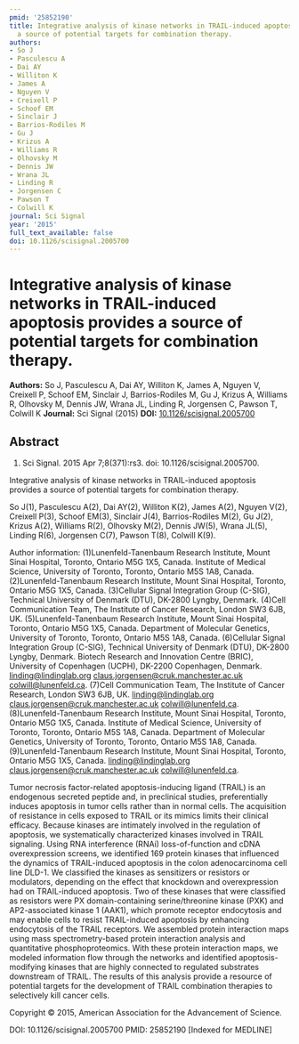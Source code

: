 ```yaml
---
pmid: '25852190'
title: Integrative analysis of kinase networks in TRAIL-induced apoptosis provides
  a source of potential targets for combination therapy.
authors:
- So J
- Pasculescu A
- Dai AY
- Williton K
- James A
- Nguyen V
- Creixell P
- Schoof EM
- Sinclair J
- Barrios-Rodiles M
- Gu J
- Krizus A
- Williams R
- Olhovsky M
- Dennis JW
- Wrana JL
- Linding R
- Jorgensen C
- Pawson T
- Colwill K
journal: Sci Signal
year: '2015'
full_text_available: false
doi: 10.1126/scisignal.2005700
---
```


# Integrative analysis of kinase networks in TRAIL-induced apoptosis provides a source of potential targets for combination therapy.
**Authors:** So J, Pasculescu A, Dai AY, Williton K, James A, Nguyen V, Creixell P, Schoof EM, Sinclair J, Barrios-Rodiles M, Gu J, Krizus A, Williams R, Olhovsky M, Dennis JW, Wrana JL, Linding R, Jorgensen C, Pawson T, Colwill K
**Journal:** Sci Signal (2015)
**DOI:** [10.1126/scisignal.2005700](https://doi.org/10.1126/scisignal.2005700)

## Abstract

1. Sci Signal. 2015 Apr 7;8(371):rs3. doi: 10.1126/scisignal.2005700.

Integrative analysis of kinase networks in TRAIL-induced apoptosis provides a 
source of potential targets for combination therapy.

So J(1), Pasculescu A(2), Dai AY(2), Williton K(2), James A(2), Nguyen V(2), 
Creixell P(3), Schoof EM(3), Sinclair J(4), Barrios-Rodiles M(2), Gu J(2), 
Krizus A(2), Williams R(2), Olhovsky M(2), Dennis JW(5), Wrana JL(5), Linding 
R(6), Jorgensen C(7), Pawson T(8), Colwill K(9).

Author information:
(1)Lunenfeld-Tanenbaum Research Institute, Mount Sinai Hospital, Toronto, 
Ontario M5G 1X5, Canada. Institute of Medical Science, University of Toronto, 
Toronto, Ontario M5S 1A8, Canada.
(2)Lunenfeld-Tanenbaum Research Institute, Mount Sinai Hospital, Toronto, 
Ontario M5G 1X5, Canada.
(3)Cellular Signal Integration Group (C-SIG), Technical University of Denmark 
(DTU), DK-2800 Lyngby, Denmark.
(4)Cell Communication Team, The Institute of Cancer Research, London SW3 6JB, 
UK.
(5)Lunenfeld-Tanenbaum Research Institute, Mount Sinai Hospital, Toronto, 
Ontario M5G 1X5, Canada. Department of Molecular Genetics, University of 
Toronto, Toronto, Ontario M5S 1A8, Canada.
(6)Cellular Signal Integration Group (C-SIG), Technical University of Denmark 
(DTU), DK-2800 Lyngby, Denmark. Biotech Research and Innovation Centre (BRIC), 
University of Copenhagen (UCPH), DK-2200 Copenhagen, Denmark. 
linding@lindinglab.org claus.jorgensen@cruk.manchester.ac.uk 
colwill@lunenfeld.ca.
(7)Cell Communication Team, The Institute of Cancer Research, London SW3 6JB, 
UK. linding@lindinglab.org claus.jorgensen@cruk.manchester.ac.uk 
colwill@lunenfeld.ca.
(8)Lunenfeld-Tanenbaum Research Institute, Mount Sinai Hospital, Toronto, 
Ontario M5G 1X5, Canada. Institute of Medical Science, University of Toronto, 
Toronto, Ontario M5S 1A8, Canada. Department of Molecular Genetics, University 
of Toronto, Toronto, Ontario M5S 1A8, Canada.
(9)Lunenfeld-Tanenbaum Research Institute, Mount Sinai Hospital, Toronto, 
Ontario M5G 1X5, Canada. linding@lindinglab.org 
claus.jorgensen@cruk.manchester.ac.uk colwill@lunenfeld.ca.

Tumor necrosis factor-related apoptosis-inducing ligand (TRAIL) is an endogenous 
secreted peptide and, in preclinical studies, preferentially induces apoptosis 
in tumor cells rather than in normal cells. The acquisition of resistance in 
cells exposed to TRAIL or its mimics limits their clinical efficacy. Because 
kinases are intimately involved in the regulation of apoptosis, we 
systematically characterized kinases involved in TRAIL signaling. Using RNA 
interference (RNAi) loss-of-function and cDNA overexpression screens, we 
identified 169 protein kinases that influenced the dynamics of TRAIL-induced 
apoptosis in the colon adenocarcinoma cell line DLD-1. We classified the kinases 
as sensitizers or resistors or modulators, depending on the effect that 
knockdown and overexpression had on TRAIL-induced apoptosis. Two of these 
kinases that were classified as resistors were PX domain-containing 
serine/threonine kinase (PXK) and AP2-associated kinase 1 (AAK1), which promote 
receptor endocytosis and may enable cells to resist TRAIL-induced apoptosis by 
enhancing endocytosis of the TRAIL receptors. We assembled protein interaction 
maps using mass spectrometry-based protein interaction analysis and quantitative 
phosphoproteomics. With these protein interaction maps, we modeled information 
flow through the networks and identified apoptosis-modifying kinases that are 
highly connected to regulated substrates downstream of TRAIL. The results of 
this analysis provide a resource of potential targets for the development of 
TRAIL combination therapies to selectively kill cancer cells.

Copyright © 2015, American Association for the Advancement of Science.

DOI: 10.1126/scisignal.2005700
PMID: 25852190 [Indexed for MEDLINE]
